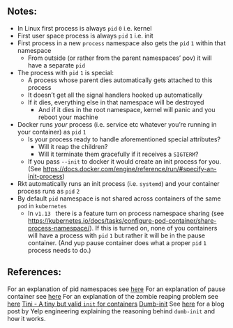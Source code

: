 ## Notes:
* In Linux first process is always `pid` `0` i.e. kernel
* First user space process is always `pid` `1` i.e. init
* First process in a new `process` namespace also gets the `pid` `1` within that namespace
	* From outside (or rather from the parent namespaces’ pov) it will have a separate `pid`
* The process with `pid` `1` is special:
	* A process whose parent dies automatically gets attached to this process
	* It doesn’t get all the signal handlers hooked up automatically
	* If it dies, everything else in that namespace will be destroyed
        * And if it dies in the root namespace, kernel will panic and you reboot your machine
* Docker runs _your_ process (i.e. service etc whatever you’re running in your container) as `pid` `1`
	* Is your process ready to handle aforementioned special attributes?
		* Will it reap the children?
		* Will it terminate them gracefully if it receives a `SIGTERM`?
	* If you pass `--init` to docker it would create an init process for you. (See https://docs.docker.com/engine/reference/run/#specify-an-init-process)
* Rkt automatically runs an init process (i.e. `systemd`) and your container process runs as `pid` `2`
* By default `pid` namespace is not shared across containers of the same `pod` in `kubernetes`
	* In `v1.13 ` there is a feature turn on process namespace sharing (see https://kubernetes.io/docs/tasks/configure-pod-container/share-process-namespace/). If this is turned on, none of you containers will have a process with `pid` `1` but rather it will be in the pause container. (And yup pause container does what a proper `pid` `1` process needs to do.)
	
## References:
For an explanation of pid namespaces see [here](https://hackernoon.com/the-curious-case-of-pid-namespaces-1ce86b6bc900)
For an explanation of pause container see [here](https://www.ianlewis.org/en/almighty-pause-container)
For an explanation of the zombie reaping problem see [here](https://medium.com/@nagarwal/an-init-system-inside-the-docker-container-3821ee233f4b)
[Tini - A tiny but valid `init` for containers](https://github.com/krallin/tini)
[Dumb-init](https://github.com/Yelp/dumb-init)
See [here](https://engineeringblog.yelp.com/2016/01/dumb-init-an-init-for-docker.html) for a blog post by Yelp engineering explaining the reasoning behind `dumb-init` and how it works. 
